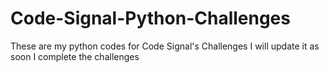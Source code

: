 # Code-Signal-Python-Challenges
These are my python codes for Code Signal's Challenges
I will update it as soon I complete the challenges
